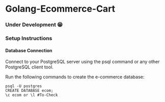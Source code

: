 # Golang-Ecommerce-Cart

### Under Development 😁

### Setup Instructions

#### Database Connection
Connect to your PostgreSQL server using the psql command or any other PostgreSQL client tool.

Run the following commands to create the e-commerce database:
```
psql -U postgres
CREATE DATABASE ecom;
\c ecom or \l #To-Check
```
    
